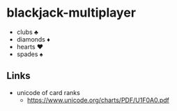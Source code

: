 # blackjack-multiplayer

- clubs ♣
- diamonds ♦
- hearts ♥
- spades ♠

## Links

- unicode of card ranks
  - https://www.unicode.org/charts/PDF/U1F0A0.pdf
